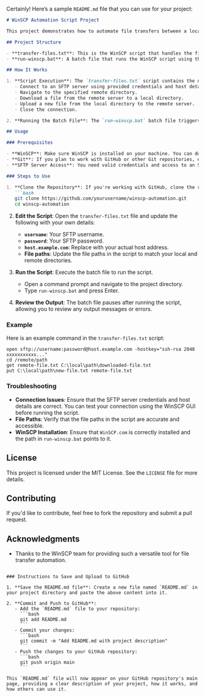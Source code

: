 Certainly! Here’s a sample `README.md` file that you can use for your project:

```markdown
# WinSCP Automation Script Project

This project demonstrates how to automate file transfers between a local machine and a remote server using WinSCP's scripting capabilities. The project includes a script that connects to an SFTP server, downloads a file, and uploads a new file to the server. The process is executed via a batch file.

## Project Structure

- **transfer-files.txt**: This is the WinSCP script that handles the file transfer operations. It includes commands to connect to the SFTP server, navigate directories, download files, and upload files.
- **run-winscp.bat**: A batch file that runs the WinSCP script using the `WinSCP.com` command-line tool. It ensures that the script is executed correctly and pauses the output to display any messages.

## How It Works

1. **Script Execution**: The `transfer-files.txt` script contains the necessary commands to:
   - Connect to an SFTP server using provided credentials and host details.
   - Navigate to the specified remote directory.
   - Download a file from the remote server to a local directory.
   - Upload a new file from the local directory to the remote server.
   - Close the connection.

2. **Running the Batch File**: The `run-winscp.bat` batch file triggers the execution of the `transfer-files.txt` script using the `WinSCP.com` command-line utility. It also pauses at the end to allow you to review any output or errors.

## Usage

### Prerequisites

- **WinSCP**: Make sure WinSCP is installed on your machine. You can download it [here](https://winscp.net/eng/download.php).
- **Git**: If you plan to work with GitHub or other Git repositories, ensure Git is installed. Download it [here](https://git-scm.com/).
- **SFTP Server Access**: You need valid credentials and access to an SFTP server.

### Steps to Use

1. **Clone the Repository**: If you're working with GitHub, clone the repository to your local machine.
   ```bash
   git clone https://github.com/yourusername/winscp-automation.git
   cd winscp-automation
   ```

2. **Edit the Script**: Open the `transfer-files.txt` file and update the following with your own details:
   - **`username`**: Your SFTP username.
   - **`password`**: Your SFTP password.
   - **`host.example.com`**: Replace with your actual host address.
   - **File paths**: Update the file paths in the script to match your local and remote directories.

3. **Run the Script**: Execute the batch file to run the script.
   - Open a command prompt and navigate to the project directory.
   - Type `run-winscp.bat` and press Enter.

4. **Review the Output**: The batch file pauses after running the script, allowing you to review any output messages or errors.

### Example

Here is an example command in the `transfer-files.txt` script:
```plaintext
open sftp://username:password@host.example.com -hostkey="ssh-rsa 2048 xxxxxxxxxxx..."
cd /remote/path
get remote-file.txt C:\local\path\downloaded-file.txt
put C:\local\path\new-file.txt remote-file.txt
```

### Troubleshooting

- **Connection Issues**: Ensure that the SFTP server credentials and host details are correct. You can test your connection using the WinSCP GUI before running the script.
- **File Paths**: Verify that the file paths in the script are accurate and accessible.
- **WinSCP Installation**: Ensure that `WinSCP.com` is correctly installed and the path in `run-winscp.bat` points to it.

## License

This project is licensed under the MIT License. See the `LICENSE` file for more details.

## Contributing

If you'd like to contribute, feel free to fork the repository and submit a pull request.

## Acknowledgments

- Thanks to the WinSCP team for providing such a versatile tool for file transfer automation.
```

### Instructions to Save and Upload to GitHub

1. **Save the README.md file**: Create a new file named `README.md` in your project directory and paste the above content into it.

2. **Commit and Push to GitHub**:
   - Add the `README.md` file to your repository:
     ```bash
     git add README.md
     ```
   - Commit your changes:
     ```bash
     git commit -m "Add README.md with project description"
     ```
   - Push the changes to your GitHub repository:
     ```bash
     git push origin main
     ```

This `README.md` file will now appear on your GitHub repository's main page, providing a clear description of your project, how it works, and how others can use it.